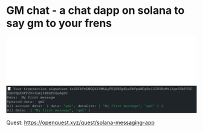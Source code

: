 # GM chat - a chat dapp on solana to say gm to your frens


![Output](gmchat.png) 

Quest: https://openquest.xyz/quest/solana-messaging-app

